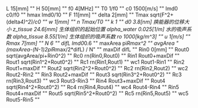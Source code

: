 L 15[mm] ""
H 50[mm] ""
f0 4[MHz] ""
T0 1/f0 ""
c0 1500[m/s] ""
lmd0 c0/f0 ""
hmax lmd0/10 ""
F 11[mm] ""
delta 2[mm] ""
Tmax sqrt(F^2+(delta*4)^2)/c0 ""
w 1[mm] ""
n Tmax/T0 ""
k 1 ""
d0 3.8[nm] 换能器的位移大小
z_tissue 24.6[mm] 生体组织的起始位置
alpha_water 0.025[1/m] 水的吸声系数
alpha_tissue 8.55[1/m] 生体组织的吸声系数
ro 1000[kg/m^3] ""
u 1[m/s] ""
Rmax 7[mm] ""
N 6 ""
difL lmd0*0.6 ""
maxArea pi*Rmax^2 ""
avgArea "(maxArea-(N-1)*2*pi*Rmax/2*difL) / N" ""
maxDif difL ""
Rin0 0[mm] ""
Rout0 sqrt(avgArea/pi+Rin0^2) ""
Rc0 rn(Rin0,Rout0) ""
Rin1 Rout0+maxDif ""
Rout1 sqrt(Rin1^2+Rout0^2) ""
Rc1 rn(Rin1,Rout1) ""
wc1 Rout1-Rin1 ""
Rin2 Rout1+maxDif ""
Rout2 sqrt(Rin2^2+Rout0^2) ""
Rc2 rn(Rin2,Rout2) ""
wc2 Rout2-Rin2 ""
Rin3 Rout2+maxDif ""
Rout3 sqrt(Rin3^2+Rout0^2) ""
Rc3 rn(Rin3,Rout3) ""
wc3 Rout3-Rin3 ""
Rin4 Rout3+maxDif ""
Rout4 sqrt(Rin4^2+Rout0^2) ""
Rc4 rn(Rin4,Rout4) ""
wc4 Rout4-Rin4 ""
Rin5 Rout4+maxDif ""
Rout5 sqrt(Rin5^2+Rout0^2) ""
Rc5 rn(Rin5,Rout5) ""
wc5 Rout5-Rin5 ""
